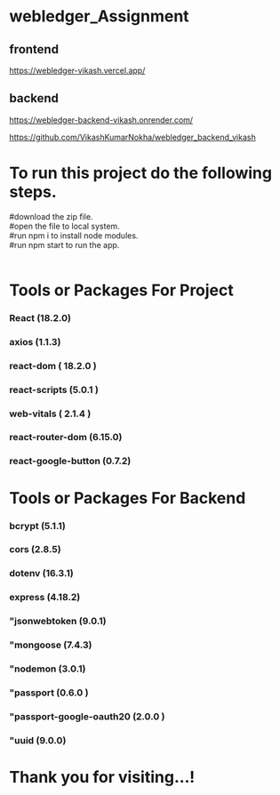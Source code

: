 # webledger_Assignment

## frontend
https://webledger-vikash.vercel.app/

## backend 
https://webledger-backend-vikash.onrender.com/

https://github.com/VikashKumarNokha/webledger_backend_vikash


# To run this project do the following steps.
#download the zip file.
<br/>
#open the file to local system.
<br/>
#run npm i to install node modules.
<br/>
#run npm start to run the app.
<br/>
<br/>
# Tools or Packages For Project 
### React (18.2.0)
### axios (1.1.3)
### react-dom ( 18.2.0 )
### react-scripts (5.0.1 )
### web-vitals ( 2.1.4 )
### react-router-dom (6.15.0)
### react-google-button (0.7.2)   


#  Tools or Packages For Backend 

###  bcrypt (5.1.1)
###  cors (2.8.5)
### dotenv  (16.3.1)
### express  (4.18.2)
### "jsonwebtoken (9.0.1)
### "mongoose (7.4.3)
 ### "nodemon (3.0.1)
 ### "passport (0.6.0 )
 ### "passport-google-oauth20 (2.0.0 )
### "uuid (9.0.0)


<h1>Thank you for visiting...!</h1>
